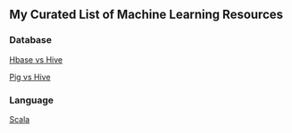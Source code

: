 ## My Curated List of Machine Learning Resources

### Database

[Hbase vs Hive](https://www.youtube.com/watch?v=ghvSbi66ysQ)

[Pig vs Hive](https://www.dezyre.com/article/difference-between-pig-and-hive-the-two-key-components-of-hadoop-ecosystem/79)

### Language

[Scala](https://www.scala-exercises.org/scala_tutorial/polymorphic_types)

